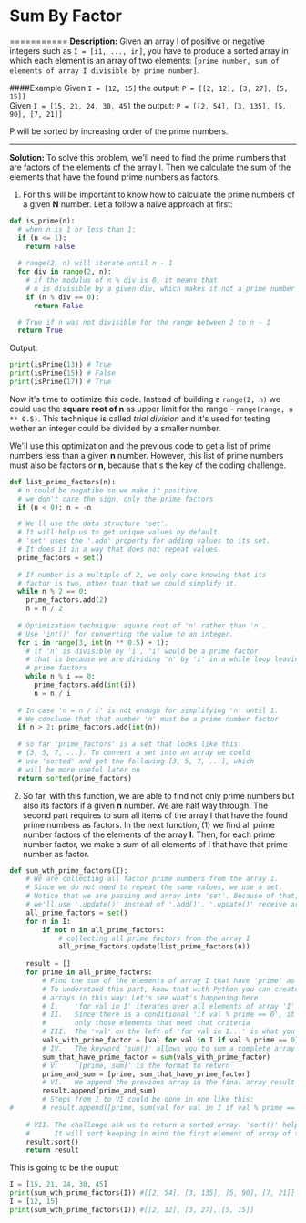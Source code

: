 #  Sum By Factor
===========
**Description:** Given an array I of positive or negative integers such as `I = [i1, ..., in]`, you have to produce a sorted array in which each element is an array of two elements: `[prime number, sum of elements of array I divisible by prime number]`.

####Example
Given `I = [12, 15]` the output: `P = [[2, 12], [3, 27], [5, 15]]`  
Given `I = [15, 21, 24, 30, 45]` the output: `P = [[2, 54], [3, 135], [5, 90], [7, 21]]`  

P will be sorted by increasing order of the prime numbers.   

* * * 

**Solution:** To solve this problem, we'll need to find the prime numbers that are factors of the elements of the array I. Then we calculate the sum of the elements that have the found prime numbers as factors.

1. For this will be important to know how to calculate the prime numbers of a given **N** number. Let'a follow a naive approach at first:

`````python
def is_prime(n):
  # when n is 1 or less than 1:
  if (n <= 1):
    return False
  
  # range(2, n) will iterate until n - 1
  for div in range(2, n):
    # if the modulus of n % div is 0, it means that
    # n is divisible by a given div, which makes it not a prime number
    if (n % div == 0):
      return False

  # True if n was not divisible for the range between 2 to n - 1  
  return True
`````
Output:

`````python
print(isPrime(13)) # True
print(isPrime(15)) # False
print(isPrime(17)) # True
`````

Now it's time to optimize this code. Instead of building a `range(2, n)` we could use the **square root of n** as upper limit for the range - `range(range, n ** 0.5)`. This technique is called *trial division* and it's used for testing wether an integer could be divided by a smaller number.

We'll use this optimization and the previous code to get a list of prime numbers less than a given **n** number. However, this list of prime numbers must also be factors or **n**, because that's the key of the coding challenge.

`````python
def list_prime_factors(n):
  # n could be negatibe so we make it positive.
  # we don't care the sign, only the prime factors
  if (n < 0): n = -n

  # We'll use the data structure 'set'.
  # It will help us to get unique values by default.
  # 'set' uses the '.add' property for adding values to its set.
  # It does it in a way that does not repeat values.
  prime_factors = set()
  
  # If number is a multiple of 2, we only care knowing that its
  # factor is two, other than that we could simplify it.
  while n % 2 == 0:
    prime_factors.add(2)
    n = n / 2
  
  # Optimization technique: square root of 'n' rather than 'n'.
  # Use 'int()' for converting the value to an integer.
  for i in range(3, int(n ** 0.5) + 1):
    # if 'n' is divisible by 'i', 'i' would be a prime factor
    # that is because we are dividing 'n' by 'i' in a while loop leaving only
    # prime factors
    while n % i == 0:
      prime_factors.add(int(i))
      n = n / i
  
  # In case 'n = n / i' is not enough for simplifying 'n' until 1.
  # We conclude that that number 'n' must be a prime number factor
  if n > 2: prime_factors.add(int(n))
  
  # so far 'prime_factors' is a set that looks like this:
  # {3, 5, 7, ...}. To convert a set into an array we could
  # use 'sorted' and get the following [3, 5, 7, ...], which
  # will be more useful later on
  return sorted(prime_factors)  
`````

2. So far, with this function,  we are able to find not only prime numbers but also its factors if a given **n** number. We are half way through. The second part requires to sum all items of the array I that have the found prime numbers as factors. In the next function, (1) we find all prime number factors of the elements of the array **I**. Then, for each prime number factor, we make a sum of all elements of I that have that prime number as factor.

`````python
def sum_wth_prime_factors(I):
    # We are collecting all factor prime numbers from the array I.
    # Since we do not need to repeat the same values, we use a set.
    # Notice that we are passing and array into 'set'. Because of that,
    # we'll use '.update()' instead of '.add()'. '.update()' receive arrays.
    all_prime_factors = set()
    for n in I:
        if not n in all_prime_factors:
            # collecting all prime factors from the array I
            all_prime_factors.update(list_prime_factors(n))
    
    result = []
    for prime in all_prime_factors:
        # Find the sum of the elements of array I that have 'prime' as factor
        # To understand this part, know that with Python you can create
        # arrays in this way: Let's see what's happening here:
        # I.    'for val in I' iterates over all elements of array 'I'
        # II.   Since there is a conditional 'if val % prime == 0', it will select
        #       only those elements that meet that criteria
        # III.  The 'val' on the left of 'for val in I...' is what you will store in the array
        vals_with_prime_factor = [val for val in I if val % prime == 0]
        # IV.   The keyword 'sum()' allows you to sum a complete array
        sum_that_have_prime_factor = sum(vals_with_prime_factor)
        # V.    '[prime, sum]' is the format to return
        prime_and_sum = [prime, sum_that_have_prime_factor]
        # VI.   We append the previous array in the final array result
        result.append(prime_and_sum)
        # Steps from I to VI could be done in one like this:
#       # result.append([prime, sum(val for val in I if val % prime == 0)])
    
    # VII. The challenge ask us to return a sorted array. 'sort()' help us with that
    #      It will sort keeping in mind the first element of array of two elements
    result.sort()
    return result
`````

This is going to be the ouput:

`````python
I = [15, 21, 24, 30, 45]
print(sum_wth_prime_factors(I)) #[[2, 54], [3, 135], [5, 90], [7, 21]]
I = [12, 15]
print(sum_wth_prime_factors(I)) #[[2, 12], [3, 27], [5, 15]]
`````

